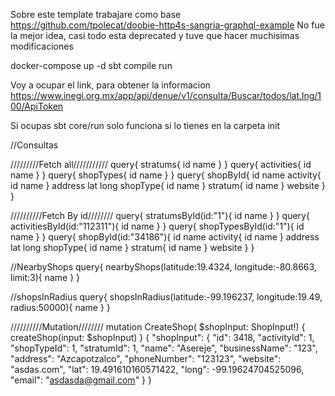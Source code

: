 Sobre este template trabajare como base
https://github.com/tpolecat/doobie-http4s-sangria-graphql-example
No fue la mejor idea, casi todo esta deprecated y tuve que hacer muchisimas modificaciones

docker-compose up -d
sbt
compile
run

Voy a ocupar el link, para obtener la informacion
https://www.inegi.org.mx/app/api/denue/v1/consulta/Buscar/todos/lat,lng/100/ApiToken

Si ocupas 
sbt core/run 
solo funciona si lo tienes en la carpeta init


//Consultas

/////////Fetch all///////////
query{
  stratums{
    id
    name
  }
}
query{
  activities{
    id
    name
  }
}
query{
  shopTypes{
    id
    name
  }
}
query{
  shopById{
    id
    name
    activity{
      id
      name
    }
    address
    lat
    long
    shopType{
      id
      name
    }
    stratum{
      id
      name
    }
    website
  }
}


//////////Fetch By id////////
query{
  stratumsById(id:"1"){
    id
    name
  }
}
query{
  activitiesById(id:"112311"){
    id
    name
  }
}
query{
  shopTypesById(id:"1"){
    id
    name
  }
}
query{
  shopById(id:"34186"){
    id
    name
    activity{
      id
      name
    }
    address
    lat
    long
    shopType{
      id
      name
    }
    stratum{
      id
      name
    }
    website
  }
}

//NearbyShops 
query{
  nearbyShops(latitude:19.4324, longitude:-80.8663, limit:3){
    name
  }
}

//shopsInRadius
query{
  shopsInRadius(latitude:-99.196237, longitude:19.49, radius:50000){
    name
  }
}

//////////Mutation////////
mutation CreateShop(
  $shopInput: ShopInput!) {
  createShop(input: $shopInput) 
}
{
  "shopInput": {
    "id": 3418,
    "activityId": 1,
    "shopTypeId": 1,
    "stratumId": 1,
    "name": "Asereje",
    "businessName": "123",
    "address": "Azcapotzalco",
    "phoneNumber": "123123",
    "website": "asdas.com",
    "lat": 19.491610160571422,
    "long": -99.19624704525096,
    "email": "asdasda@gmail.com"
  }
}